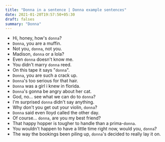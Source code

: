 ```yaml
---
title: "Donna in a sentence | Donna example sentences"
date: 2021-01-20T19:57:50+05:30
draft: falses
summary: "Donna"
---
```

- Hi, honey, how's `donna`?
- `Donna`, you are a muffin.
- Not you, `donna`, not you.
- Madison, `donna` or a lola?
- Even `donna` doesn't know me.
- You didn't marry `donna` reed.
- On this tape it says "`donna`".
- `Donna`, you are such a crack up.
- `Donna`'s too serious for that hair.
- `Donna` was a girl i knew in florida.
- `Donna`'s gonna be angry about her cat.
- God, no... see what we can do to `donna`?
- I'm surprised `donna` didn't say anything.
- Why don't you get out your violin, `donna`?
- `Donna` said even lloyd called the other day.
- Of course... `donna`, are you my best friend?
- That happy hopper is tougher to handle than a prima-`donna`.
- You wouldn't happen to have a little time right now, would you, `donna`?
- The way the bookings been piling up, `donna`'s decided to really lay it on.
                 
